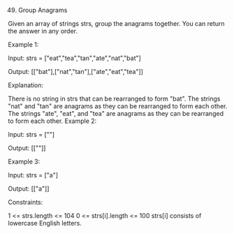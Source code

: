 49. Group Anagrams

Given an array of strings strs, group the anagrams together. You can return the
answer in any order.

Example 1:

Input: strs = ["eat","tea","tan","ate","nat","bat"]

Output: [["bat"],["nat","tan"],["ate","eat","tea"]]

Explanation:

There is no string in strs that can be rearranged to form "bat". The strings
"nat" and "tan" are anagrams as they can be rearranged to form each other. The
strings "ate", "eat", and "tea" are anagrams as they can be rearranged to form
each other. Example 2:

Input: strs = [""]

Output: [[""]]

Example 3:

Input: strs = ["a"]

Output: [["a"]]

Constraints:

1 <= strs.length <= 104 0 <= strs[i].length <= 100 strs[i] consists of lowercase
English letters.
